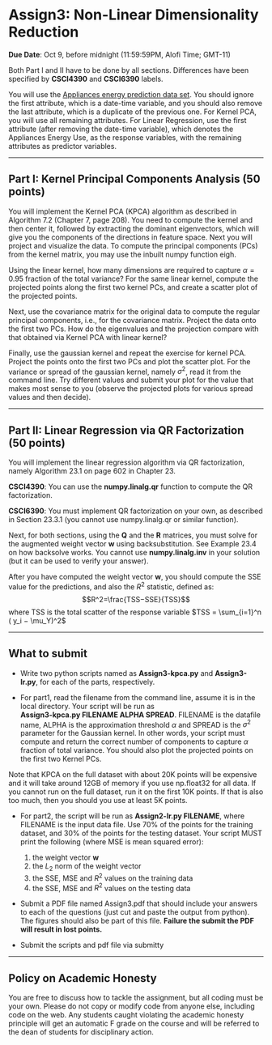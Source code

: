 <!--
.. title: CSCI4390-6390 Assign3
.. slug: dm_assign3
.. date: 2020-10-02 18:23:01 UTC-04:00
.. tags: 
.. category: 
.. link: 
.. description: 
.. has_math: True
.. type: text
-->

# Assign3: Non-Linear Dimensionality Reduction

**Due Date**: Oct 9, before midnight (11:59:59PM, Alofi Time; GMT-11)


Both Part I and II have to be done by all sections. Differences have
been specified by **CSCI4390** and **CSCI6390** labels. 

You will use the 
[Appliances energy prediction data set](https://archive.ics.uci.edu/ml/datasets/Appliances+energy+prediction#).
You should ignore the first attribute, which is a date-time variable,
and you should also remove the last attribute, which is a duplicate of
the previous one. For Kernel PCA, you will use all remaining attributes.
For Linear Regression, use the first attribute (after removing the
date-time variable), which denotes the
Appliances Energy Use, as the response variables, with the remaining
attributes as predictor variables. 


---

## Part I: Kernel Principal Components Analysis (50 points)

You will implement the Kernel PCA (KPCA) algorithm as described in
Algorithm 7.2 (Chapter 7, page 208). You need to compute the kernel and
then center it, followed by extracting the dominant eigenvectors, which
will give you the components of the directions in feature space. Next
you will project and visualize the data. To compute the principal
components (PCs) from the kernel matrix, you may use the inbuilt numpy
function eigh.

Using the linear kernel, how many dimensions are required to capture
$\alpha=0.95$ fraction
of the total variance? For the same linear kernel, compute the projected
points along the first two kernel PCs, and create a scatter plot of the
projected points.

Next, use the covariance matrix for the original data to compute the
regular principal components, i.e., for the covariance matrix. Project
the data onto the first two PCs. How do the eigenvalues and the
projection compare with that obtained via Kernel PCA with linear kernel?

Finally, use the gaussian kernel and repeat the exercise for kernel PCA.
Project the points onto the first two PCs and plot the scatter plot. For
the variance or spread of the gaussian kernel, namely $\sigma^2$, read
it from the command line. Try different values and submit your plot for
the value that makes most sense to you (observe the projected plots for
various spread values and then decide).

---

## Part II: Linear Regression via QR Factorization (50 points)

You will implement the linear regression algorithm via QR factorization,
namely Algorithm 23.1 on page 602 in Chapter 23.

**CSCI4390**: You can use the **numpy.linalg.qr** function to compute the QR
factorization. 


**CSCI6390**: You must implement QR factorization on your own, as described
in Section 23.3.1 (you cannot use numpy.linalg.qr or similar function).

Next, for both sections, using the $\mathbf{Q}$ and the $\mathbf{R}$ matrices, you must
solve for the augmented weight vector $\mathbf{w}$ using
backsubstitution. See Example 23.4 on how backsolve works. You cannot
use **numpy.linalg.inv** in your solution (but it can be used to verify your answer).

After you have computed the weight vector $\mathbf{w}$, 
you should compute the SSE value for the predictions, and also the 
$R^2$ statistic, defined as: 
$$R^2=\frac{TSS−SSE}{TSS}$$
where TSS is the total scatter of the response variable 
$TSS = \sum_{i=1}^n ( y_i − \mu_Y)^2$


---

## What to submit

* Write two python scripts named as **Assign3-kpca.py** and
 **Assign3-lr.py**, for each of the parts, respectively.


* For part1, read the filename from the command line, assume it is in
 the local directory. Your script will be run as  
 **Assign3-kpca.py FILENAME ALPHA SPREAD**. FILENAME is the datafile name,  ALPHA is the
 approximation threshold $\alpha$ and SPREAD is the $\sigma^2$ parameter
 for the Gaussian kernel.  In other words, your script must
 compute and return the correct number of components to capture $\alpha$
 fraction of total variance. You should also plot the projected points
 on the first two Kernel PCs.

 Note that KPCA on the full dataset with about 20K points will be
 expensive and it will take around 12GB of memory if you use np.float32
 for all data. If you cannot run on the full dataset, run it on the
 first 10K points. If that is also too much, then you should you use at
 least 5K points.


* For part2, the script will be run as **Assign2-lr.py FILENAME**,
where FILENAME is the input data file. Use 70% of the points for the training dataset, and 30% of the points for the testing dataset. 
Your script MUST print the following (where MSE is mean squared error):
    1. the weight vector $\mathbf{w}$
    2. the $L_2$ norm of the weight vector
    3. the SSE, MSE  and $R^2$ values on the training data
    4. the SSE, MSE and $R^2$ values on the testing data


* Submit a PDF file named Assign3.pdf that should include your answers
 to each of the questions (just cut and paste the output from python).
 The figures should also be part of this file. **Failure the submit the
 PDF will result in lost points.** 

* Submit the scripts and pdf file via submitty

---

## Policy on Academic Honesty

You are free to discuss how to tackle the assignment, but all coding
must be your own. Please do not copy or modify code from anyone else,
including code on the web. Any students caught violating the academic
honesty principle will get an automatic F grade on the course and will
be referred to the dean of students for disciplinary action.

